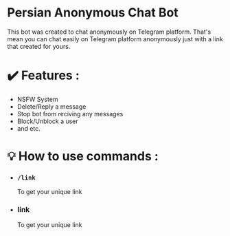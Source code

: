<h1>Persian Anonymous Chat Bot</h1>

<p>This bot was created to chat anonymously on Telegram platform. That's mean you can chat easily on Telegram platform anonymously just with a link that created for yours.</p>

<h1>✔️ Features : </h1>
<ul>
  <li>NSFW System</li>
  <li>Delete/Reply a message</li>
  <li>Stop bot from reciving any messages</li>
  <li>Block/Unblock a user</li>
  <li>and etc.</li>
</ul>


<h1>💡 How to use commands : </h1>
<ul>
  <li>
    <h3><code>/link</code></h3>
    <p>To get your unique link</p>
  </li>
  <li>
    <h3>link</h3>
    <p>To get your unique link</p>
  </li>
</ul>
